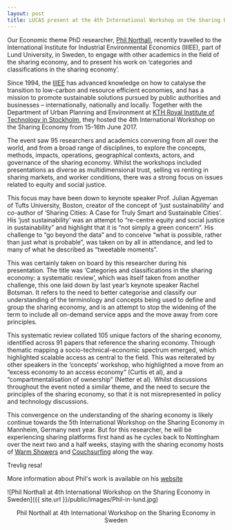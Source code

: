 ```yaml
---
layout: post
title: LUCAS present at the 4th International Workshop on the Sharing Economy in Sweden
---
```

Our Economic theme PhD researcher, [Phil Northall](http://northall.wixsite.com/home), recently travelled to the International Institute for Industrial Environmental Economics (IIIEE), part of Lund University, in Sweden, to engage with other academics in the field of the sharing economy, and to present his work on ‘categories and classifications in the sharing economy’.

Since 1994, the [IIIEE](http://www.iiiee.lu.se/) has advanced knowledge on how to catalyse the transition to low-carbon and resource efficient economies, and has a mission to promote sustainable solutions pursued by public authorities and businesses – internationally, nationally and locally. Together with the Department of Urban Planning and Environment at [KTH Royal Institute of Technology in Stockholm](http://www.kth.se/en), they hosted the 4th International Workshop on the Sharing Economy from 15-16th June 2017.

The event saw 95 researchers and academics convening from all over the world, and from a broad range of disciplines, to explore the concepts, methods, impacts, operations, geographical contexts, actors, and governance of the sharing economy. Whilst the workshops included presentations as diverse as multidimensional trust, selling vs renting in sharing markets, and worker conditions, there was a strong focus on issues related to equity and social justice.

This focus may have been down to keynote speaker Prof. Julian Agyeman of Tufts University, Boston, creator of the concept of ‘just sustainability’ and co-author of ‘Sharing Cities: A Case for Truly Smart and Sustainable Cities’. His ‘just sustainability’ was an attempt to “re-centre equity and social justice in sustainability” and highlight that it is “not simply a green concern”. His challenge to “go beyond the data” and to conceive “what is possible, rather than just what is probable”, was taken on by all in attendance, and led to many of what he described as “tweetable moments”.

This was certainly taken on board by this researcher during his presentation. The title was ‘Categories and classifications in the sharing economy: a systematic review’, which was itself taken from another challenge, this one laid down by last year’s keynote speaker Rachel Botsman.  It refers to the need to better categorise and classify our understanding of the terminology and concepts being used to define and group the sharing economy, and is an attempt to stop the widening of the term to include all on-demand service apps and the move away from core principles.

This systematic review collated 105 unique factors of the sharing economy, identified across 91 papers that reference the sharing economy. Through thematic mapping a socio-technical-economic spectrum emerged, which highlighted scalable access as central to the field. This was reiterated by other speakers in the ‘concepts’ workshop, who highlighted a move from an “excess economy to an access economy” (Curtis et al), and a “compartmentalisation of ownership” (Netter et al). Whilst discussions throughout the event noted a similar theme, and the need to secure the principles of the sharing economy, so that it is not misrepresented in policy and technology discussions.

This convergence on the understanding of the sharing economy is likely continue towards the 5th International Workshop on the Sharing Economy in Mannheim, Germany next year. But for this researcher, he will be experiencing sharing platforms first hand as he cycles back to Nottingham over the next two and a half weeks, staying with the sharing economy hosts of [Warm Showers](https://www.warmshowers.org) and [Couchsurfing](https://www.couchsurfing.com) along the way.

Trevlig resa!

More information about Phil's work is available on his [website](http://northall.wixsite.com/home)

![Phil Northall at 4th International Workshop on the Sharing Economy in Sweden]({{ site.url }}/public/images/Phil-in-lund.jpg) 
<p align="center">
Phil Northall at 4th International Workshop on the Sharing Economy in Sweden
</p>



